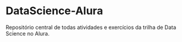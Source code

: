 # DataScience-Alura

Repositório central de todas atividades e exercícios da trilha de Data Science no Alura.
